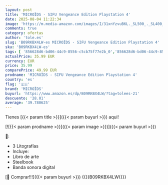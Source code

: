 ```yaml
---
layout: post
title: 'MICROÏDS - SIFU Vengeance Edition Playstation 4'
date: 2025-08-04 11:22:34
image: 'https://m.media-amazon.com/images/I/31xnYzvuB6L._SL500_._SL400_.jpg'
comments: true
category: ofertas
author: 'tole.es'
slug: 'B09RKBX4LW-es MICROÏDS - SIFU Vengeance Edition Playstation 4'
sku: 'B09RKBX4LW-es'
tags: [ '856628d6-bd06-44c9-8556-c5cb75f77e2b_0','856628d6-bd06-44c9-8556-c5cb75f77e2b_201','856628d6-bd06-44c9-8556-c5cb75f77e2b_7801','Arborist Merchandising Root','Hardware y juegos para PlayStation 4','Juegos PS4','Juegos para PlayStation 4','Mapas educativos','Material escolar y educativo','Oficina y papelería','Preventa de PlayStation 4','Recursos para planes de estudio escolares','Recursos para planes de estudios de geografía','Self Service','Special Features Stores','Videojuegos','microïds','playstation','🇪🇸', ]
actualPrice: 35.99 EUR
currency: EUR
price: 35.99
comparePrice: 49.99 EUR
prodname: 'MICROÏDS - SIFU Vengeance Edition Playstation 4'
country: 'es'
flag: '🇪🇸'
brand: 'MICROÏDS'
buyurl: 'https://www.amazon.es/dp/B09RKBX4LW/?tag=tolees-21'
descuento: '28.01'
average: '39.780625'
---
```


Tienes [{{< param title >}}]({{< param buyurl >}}) aqui!

[![{{< param prodname >}}]({{< param image >}})]({{< param buyurl >}})

🔎:

- 3 Litografías
- Incluye:
- Libro de arte
- Steelbook
- Banda sonora digital

[🛒 Comprar!!!]({{< param buyurl >}})
{{<world>}}B09RKBX4LW{{</world>}}
